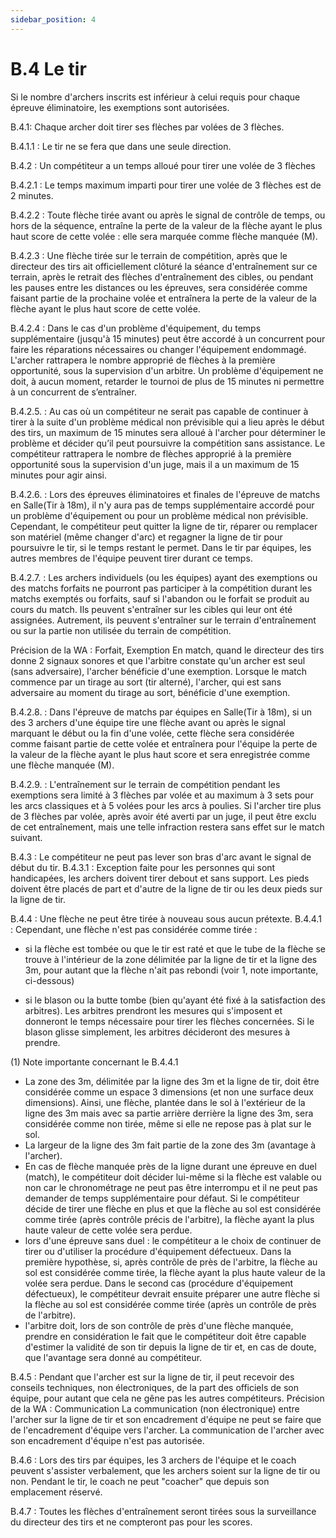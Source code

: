 ```yaml
---
sidebar_position: 4
---
```


# B.4 Le tir

Si le nombre d'archers inscrits est inférieur à celui requis pour chaque épreuve éliminatoire, les exemptions
sont autorisées.

B.4.1: Chaque archer doit tirer ses flèches par volées de 3 flèches.

B.4.1.1 : Le tir ne se fera que dans une seule direction.

B.4.2 : Un compétiteur a un temps alloué pour tirer une volée de 3 flèches

B.4.2.1 : Le temps maximum imparti pour tirer une volée de 3 flèches est de 2 minutes.

B.4.2.2 : Toute flèche tirée avant ou après le signal de contrôle de temps, ou hors de la séquence, entraîne
la perte de la valeur de la flèche ayant le plus haut score de cette volée : elle sera marquée comme flèche
manquée (M).

B.4.2.3 : Une flèche tirée sur le terrain de compétition, après que le directeur des tirs ait officiellement
clôturé la séance d'entraînement sur ce terrain, après le retrait des flèches d'entraînement des cibles, ou
pendant les pauses entre les distances ou les épreuves, sera considérée comme faisant partie de la
prochaine volée et entraînera la perte de la valeur de la flèche ayant le plus haut score de cette volée.

B.4.2.4 : Dans le cas d'un problème d'équipement, du temps supplémentaire (jusqu'à 15 minutes) peut être
accordé à un concurrent pour faire les réparations nécessaires ou changer l'équipement endommagé.
L'archer rattrapera le nombre approprié de flèches à la première opportunité, sous la supervision d'un
arbitre. Un problème d'équipement ne doit, à aucun moment, retarder le tournoi de plus de 15 minutes ni
permettre à un concurrent de s’entraîner.

B.4.2.5. : Au cas où un compétiteur ne serait pas capable de continuer à tirer à la suite d'un problème
médical non prévisible qui a lieu après le début des tirs, un maximum de 15 minutes sera alloué à l'archer
pour déterminer le problème et décider qu’il peut poursuivre la compétition sans assistance. Le
compétiteur rattrapera le nombre de flèches approprié à la première opportunité sous la supervision d'un
juge, mais il a un maximum de 15 minutes pour agir ainsi.

B.4.2.6. : Lors des épreuves éliminatoires et finales de l'épreuve de matchs en Salle(Tir à 18m), il n'y aura
pas de temps supplémentaire accordé pour un problème d'équipement ou pour un problème médical non
prévisible. Cependant, le compétiteur peut quitter la ligne de tir, réparer ou remplacer son matériel (même
changer d'arc) et regagner la ligne de tir pour poursuivre le tir, si le temps restant le permet. Dans le tir
par équipes, les autres membres de l'équipe peuvent tirer durant ce temps.

B.4.2.7. : Les archers individuels (ou les équipes) ayant des exemptions ou des matchs forfaits ne pourront
pas participer à la compétition durant les matchs exemptés ou forfaits, sauf si l'abandon ou le forfait se
produit au cours du match. Ils peuvent s'entraîner sur les cibles qui leur ont été assignées. Autrement, ils
peuvent s'entraîner sur le terrain d'entraînement ou sur la partie non utilisée du terrain de compétition.

Précision de la WA : Forfait, Exemption
En match, quand le directeur des tirs donne 2 signaux sonores et que l'arbitre constate qu'un archer est
seul (sans adversaire), l'archer bénéficie d'une exemption.
Lorsque le match commence par un tirage au sort (tir alterné), l'archer, qui est sans adversaire au moment
du tirage au sort, bénéficie d'une exemption.

B.4.2.8. : Dans l'épreuve de matchs par équipes en Salle(Tir à 18m), si un des 3 archers d'une équipe tire
une flèche avant ou après le signal marquant le début ou la fin d'une volée, cette flèche sera considérée
comme faisant partie de cette volée et entraînera pour l'équipe la perte de la valeur de la flèche ayant le
plus haut score et sera enregistrée comme une flèche manquée (M).

B.4.2.9. : L'entraînement sur le terrain de compétition pendant les exemptions sera limité à 3 flèches par
volée et au maximum à 3 sets pour les arcs classiques et à 5 volées pour les arcs à poulies.
Si l'archer tire plus de 3 flèches par volée, après avoir été averti par un juge, il peut être exclu de cet
entraînement, mais une telle infraction restera sans effet sur le match suivant.

B.4.3 : Le compétiteur ne peut pas lever son bras d'arc avant le signal de début du tir.
B.4.3.1 : Exception faite pour les personnes qui sont handicapées, les archers doivent tirer debout et sans
support. Les pieds doivent être placés de part et d'autre de la ligne de tir ou les deux pieds sur la ligne de
tir.

B.4.4 : Une flèche ne peut être tirée à nouveau sous aucun prétexte.
B.4.4.1 : Cependant, une flèche n'est pas considérée comme tirée :

- si la flèche est tombée ou que le tir est raté et que le tube de la flèche se trouve à l'intérieur de la
  zone délimitée par la ligne de tir et la ligne des 3m, pour autant que la flèche n'ait pas rebondi (voir
  1, note importante, ci-dessous)

- si le blason ou la butte tombe (bien qu'ayant été fixé à la satisfaction des arbitres). Les arbitres
  prendront les mesures qui s'imposent et donneront le temps nécessaire pour tirer les flèches
  concernées. Si le blason glisse simplement, les arbitres décideront des mesures à prendre.

(1) Note importante concernant le B.4.4.1

- La zone des 3m, délimitée par la ligne des 3m et la ligne de tir, doit être considérée comme un espace
  3 dimensions (et non une surface deux dimensions). Ainsi, une flèche, plantée dans le sol à l'extérieur
  de la ligne des 3m mais avec sa partie arrière derrière la ligne des 3m, sera considérée comme non
  tirée, même si elle ne repose pas à plat sur le sol.
- La largeur de la ligne des 3m fait partie de la zone des 3m (avantage à l'archer).
- En cas de flèche manquée près de la ligne durant une épreuve en duel (match), le compétiteur doit
  décider lui-même si la flèche est valable ou non car le chronométrage ne peut pas être interrompu
  et il ne peut pas demander de temps supplémentaire pour défaut. Si le compétiteur décide de tirer
  une flèche en plus et que la flèche au sol est considérée comme tirée (après contrôle précis de
  l'arbitre), la flèche ayant la plus haute valeur de cette volée sera perdue.
- lors d'une épreuve sans duel : le compétiteur a le choix de continuer de tirer ou d'utiliser la procédure
  d'équipement défectueux. Dans la première hypothèse, si, après contrôle de près de l'arbitre, la flèche
  au sol est considérée comme tirée, la flèche ayant la plus haute valeur de la volée sera perdue. Dans
  le second cas (procédure d'équipement défectueux), le compétiteur devrait ensuite préparer une
  autre flèche si la flèche au sol est considérée comme tirée (après un contrôle de près de l'arbitre).
- l'arbitre doit, lors de son contrôle de près d'une flèche manquée, prendre en considération le fait que
  le compétiteur doit être capable d'estimer la validité de son tir depuis la ligne de tir et, en cas de
  doute, que l'avantage sera donné au compétiteur.

B.4.5 : Pendant que l'archer est sur la ligne de tir, il peut recevoir des conseils techniques, non
électroniques, de la part des officiels de son équipe, pour autant que cela ne gêne pas les autres
compétiteurs.
Précision de la WA : Communication
La communication (non électronique) entre l'archer sur la ligne de tir et son encadrement d'équipe ne peut
se faire que de l'encadrement d'équipe vers l'archer. La communication de l'archer avec son encadrement
d'équipe n'est pas autorisée.

B.4.6 : Lors des tirs par équipes, les 3 archers de l'équipe et le coach peuvent s'assister verbalement, que
les archers soient sur la ligne de tir ou non. Pendant le tir, le coach ne peut "coacher" que depuis son
emplacement réservé.

B.4.7 : Toutes les flèches d'entraînement seront tirées sous la surveillance du directeur des tirs et ne
compteront pas pour les scores.
